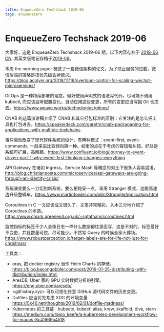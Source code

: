 ```yaml
---
title: EnqueueZero Techshack 2019-06
tags: enqueuezero
---
```


# EnqueueZero Techshack 2019-06

大家好，这是 EnqueueZero Techshack 2019-06 期。以下内容存档于 [2019-06 CN](https://enqueuezero.com/techshack.weekly/2019-06-CN.html); 其英文版笔记存档于[2019-06](https://enqueuezero.com/techshack.weekly/2019-06.html)。

本周 the morning paper 概览了一篇微信架构的论文，为了防止服务的过载，微信后端的策略是按优先级丢掉请求。<https://blog.acolyer.org/2018/11/16/overload-control-for-scaling-wechat-microservices/>

GitOps 是一种持续部署的理念。偏好使用声明式的语法写代码，尽可能不调用 kubectl, 而应该监听配置变化，自动应用这些变更，所有的变更应当写回 Git 仓库去。<https://www.weave.works/technologies/gitops/>

CNAB 的这篇演讲稿介绍了 CNAB 和其它打包标准的区别：它关注的是怎么把工具也打包进去。<https://speakerdeck.com/garethr/cnab-packagaging-for-applications-with-multiple-toolchains>

事件驱动改变了现代软件系统的设计，有两种模式：event-first, event-commands, 一般来说比较倾向第一种。权衡的点在于考虑的容错和纠错，好处是系统可扩展，高解耦。<https://www.confluent.io/blog/journey-to-event-driven-part-1-why-event-first-thinking-changes-everything>

API Gateway 在诸如 Ingress，Service Mash 等概念的对比下很多人容易混淆。<http://blog.christianposta.com/microservices/api-gateways-are-going-through-an-identity-crisis/>

系统演变要么一刀切到新系统，要么更稳妥一点，采用 Stranger 模式，边跑高速边升级整辆车。<https://www.martinfowler.com/bliki/StranglerApplication.html>

Coroutines in C 一文应该成文很久了，文笔非常精彩，入木三分地介绍了 Coroutines 的本质。<https://www.chiark.greenend.org.uk/~sgtatham/coroutines.html>

监控指标的标签不少人会像日志一样什么数据都往里面写，这是不对的。标签最好不变更，并且数量可控，尽可能少。不然写 Query 的时候全家火葬场。<https://www.robustperception.io/target-labels-are-for-life-not-just-for-christmas/>

工具类：
* oras, 把 docker registry 当作 Helm Charts 的存储。<https://blog.bacongobbler.com/post/2019-01-25-distributing-with-distribution/index.html>
* AresDB, Uber 家的 GPU 实时数据分析的引擎。<https://eng.uber.com/aresdb/>
* <githistory.xyz> 可以可视化任意 GitHub 源代码文件的历史变更。
* Dotfiles 应当优先考虑 XDG 的环境变量 <https://0x46.net/thoughts/2019/02/01/dotfile-madness/>
* Kubernetes 的工具链：kubectx, kubectl alias, krew, skaffold, dive, stern <https://medium.com/@mo_keefe/a-kubernetes-development-workflow-for-macos-8c41669a4518>

---

<SubscribeCNList />

<TechshackHeader />

